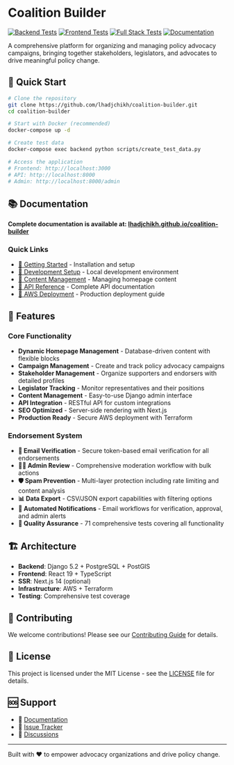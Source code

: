 # Coalition Builder

[![Backend Tests](https://github.com/lhadjchikh/coalition-builder/actions/workflows/test_backend.yml/badge.svg)](https://github.com/lhadjchikh/coalition-builder/actions/workflows/test_backend.yml)
[![Frontend Tests](https://github.com/lhadjchikh/coalition-builder/actions/workflows/test_frontend.yml/badge.svg)](https://github.com/lhadjchikh/coalition-builder/actions/workflows/test_frontend.yml)
[![Full Stack Tests](https://github.com/lhadjchikh/coalition-builder/actions/workflows/test_fullstack.yml/badge.svg)](https://github.com/lhadjchikh/coalition-builder/actions/workflows/test_fullstack.yml)
[![Documentation](https://img.shields.io/badge/docs-GitHub%20Pages-blue)](https://lhadjchikh.github.io/coalition-builder/)

A comprehensive platform for organizing and managing policy advocacy campaigns, bringing together stakeholders, legislators, and advocates to drive meaningful policy change.

## 🚀 Quick Start

```bash
# Clone the repository
git clone https://github.com/lhadjchikh/coalition-builder.git
cd coalition-builder

# Start with Docker (recommended)
docker-compose up -d

# Create test data
docker-compose exec backend python scripts/create_test_data.py

# Access the application
# Frontend: http://localhost:3000
# API: http://localhost:8000
# Admin: http://localhost:8000/admin
```

## 📚 Documentation

**Complete documentation is available at: [lhadjchikh.github.io/coalition-builder](https://lhadjchikh.github.io/coalition-builder/)**

### Quick Links

- [📖 Getting Started](docs/getting-started.md) - Installation and setup
- [🔧 Development Setup](docs/development/setup.md) - Local development environment
- [🎯 Content Management](docs/user-guides/content-management.md) - Managing homepage content
- [📡 API Reference](docs/api/index.md) - Complete API documentation
- [🚀 AWS Deployment](docs/deployment/aws.md) - Production deployment guide

## 🌟 Features

### Core Functionality

- **Dynamic Homepage Management** - Database-driven content with flexible blocks
- **Campaign Management** - Create and track policy advocacy campaigns
- **Stakeholder Management** - Organize supporters and endorsers with detailed profiles
- **Legislator Tracking** - Monitor representatives and their positions
- **Content Management** - Easy-to-use Django admin interface
- **API Integration** - RESTful API for custom integrations
- **SEO Optimized** - Server-side rendering with Next.js
- **Production Ready** - Secure AWS deployment with Terraform

### Endorsement System

- **🔐 Email Verification** - Secure token-based email verification for all endorsements
- **👨‍💼 Admin Review** - Comprehensive moderation workflow with bulk actions
- **🛡️ Spam Prevention** - Multi-layer protection including rate limiting and content analysis
- **📊 Data Export** - CSV/JSON export capabilities with filtering options
- **📧 Automated Notifications** - Email workflows for verification, approval, and admin alerts
- **🧪 Quality Assurance** - 71 comprehensive tests covering all functionality

## 🏗️ Architecture

- **Backend**: Django 5.2 + PostgreSQL + PostGIS
- **Frontend**: React 19 + TypeScript
- **SSR**: Next.js 14 (optional)
- **Infrastructure**: AWS + Terraform
- **Testing**: Comprehensive test coverage

## 🤝 Contributing

We welcome contributions! Please see our [Contributing Guide](docs/contributing/guide.md) for details.

## 📄 License

This project is licensed under the MIT License - see the [LICENSE](LICENSE) file for details.

## 🆘 Support

- 📖 [Documentation](https://lhadjchikh.github.io/coalition-builder/)
- 🐛 [Issue Tracker](https://github.com/lhadjchikh/coalition-builder/issues)
- 💬 [Discussions](https://github.com/lhadjchikh/coalition-builder/discussions)

---

Built with ❤️ to empower advocacy organizations and drive policy change.
